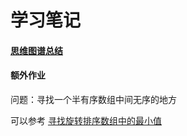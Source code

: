 # 学习笔记

#### [思维图谱总结](https://github.com/hanqichen/algorithm014-algorithm014/blob/master/Week_04/Week4.pdf)

#### 额外作业

问题：寻找一个半有序数组中间无序的地方

可以参考 [寻找旋转排序数组中的最小值](https://github.com/hanqichen/algorithm014-algorithm014/blob/master/Week_04/find-minimum-in-rotated-sorted-array.cpp)
